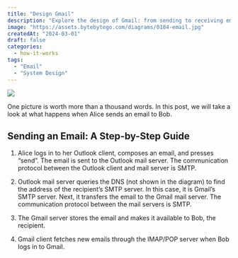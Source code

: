 ```yaml
---
title: "Design Gmail"
description: "Explore the design of Gmail: from sending to receiving emails."
image: "https://assets.bytebytego.com/diagrams/0184-email.jpg"
createdAt: "2024-03-01"
draft: false
categories:
  - how-it-works
tags:
  - "Email"
  - "System Design"
---
```


![](https://assets.bytebytego.com/diagrams/0184-email.jpg)

One picture is worth more than a thousand words. In this post, we will take a look at what happens when Alice sends an email to Bob.

## Sending an Email: A Step-by-Step Guide

1.  Alice logs in to her Outlook client, composes an email, and presses “send”. The email is sent to the Outlook mail server. The communication protocol between the Outlook client and mail server is SMTP.

2.  Outlook mail server queries the DNS (not shown in the diagram) to find the address of the recipient’s SMTP server. In this case, it is Gmail’s SMTP server. Next, it transfers the email to the Gmail mail server. The communication protocol between the mail servers is SMTP.

3.  The Gmail server stores the email and makes it available to Bob, the recipient.

4.  Gmail client fetches new emails through the IMAP/POP server when Bob logs in to Gmail.
